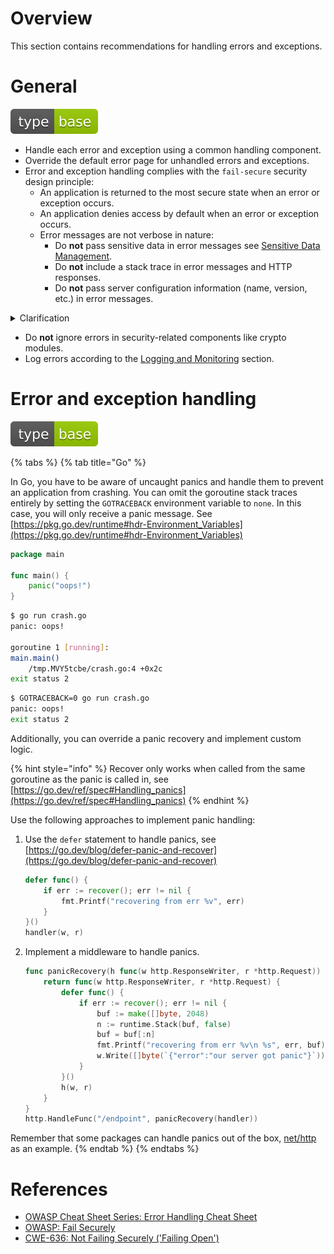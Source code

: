 # Overview

This section contains recommendations for handling errors and exceptions.

# General

<div align="left">
<img src="/.gitbook/assets/type-base-icon.svg">
</div>

- Handle each error and exception using a common handling component.
- Override the default error page for unhandled errors and exceptions.
- Error and exception handling complies with the `fail-secure` security design principle:
    - An application is returned to the most secure state when an error or exception occurs.
    - An application denies access by default when an error or exception occurs.
    - Error messages are not verbose in nature:
        - Do **not** pass sensitive data in error messages see [Sensitive Data Management](/Web%20Application/Sensitive%20Data%20Management/README.md).
        - Do **not** include a stack trace in error messages and HTTP responses.
        - Do **not** pass server configuration information (name, version, etc.) in error messages.

<details>
<summary>Clarification</summary>

The `fail-secure` principle states that raising an error or exception must not lead an application to an insecure state that allows a user to gain additional privileges. It means that a user will not be able to bypass security checks, get additional information or elevate their privileges by causing an error or exception in an application.

Consider the following code snippet that implements an authorization check:

```javascript
isAdmin = true
try {
    codeWhichMayFail()
    isAdmin = isUserInRole("ADMIN")
} catch (error) {
    log.warn(error)
}
return isAdmin
```

As can be seen, admin access is allowed by default. Therefore, if `codeWhichMayFail` raises an exception, `isAdmin` will be set to `true` and the authorization check will be bypassed.

The proper validation will look like this:

```javascript
try {
    codeWhichMayFail()
    isAdmin = isUserInRole("ADMIN")
    return isAdmin
} catch (error) {
    log.warn(error)
    return false
}
```

</details>

- Do **not** ignore errors in security-related components like crypto modules.
- Log errors according to the [Logging and Monitoring](/Web%20Application/Logging%20and%20Monitoring/README.md) section.

# Error and exception handling

<div align="left">
<img src="/.gitbook/assets/type-base-icon.svg">
</div>

{% tabs %}
{% tab title="Go" %}

In Go, you have to be aware of uncaught panics and handle them to prevent an application from crashing. You can omit the goroutine stack traces entirely by setting the `GOTRACEBACK` environment variable to `none`. In this case, you will only receive a panic message. See [https://pkg.go.dev/runtime#hdr-Environment_Variables](https://pkg.go.dev/runtime#hdr-Environment_Variables)

```go
package main

func main() {
    panic("oops!")
}
```

```bash
$ go run crash.go
panic: oops!

goroutine 1 [running]:
main.main()
	/tmp.MVY5tcbe/crash.go:4 +0x2c
exit status 2
```

```bash
$ GOTRACEBACK=0 go run crash.go
panic: oops!
exit status 2
```

Additionally, you can override a panic recovery and implement custom logic.

{% hint style="info" %}
Recover only works when called from the same goroutine as the panic is called in, see [https://go.dev/ref/spec#Handling_panics](https://go.dev/ref/spec#Handling_panics)
{% endhint %}

Use the following approaches to implement panic handling:

1. Use the `defer` statement to handle panics, see [https://go.dev/blog/defer-panic-and-recover](https://go.dev/blog/defer-panic-and-recover)

    ```go
    defer func() {
        if err := recover(); err != nil {
            fmt.Printf("recovering from err %v", err)
        }
    }()
    handler(w, r)
    ```

1. Implement a middleware to handle panics.

    ```go
    func panicRecovery(h func(w http.ResponseWriter, r *http.Request)) func(w http.ResponseWriter, r *http.Request) {
        return func(w http.ResponseWriter, r *http.Request) {
            defer func() {
                if err := recover(); err != nil {
                    buf := make([]byte, 2048)
                    n := runtime.Stack(buf, false)
                    buf = buf[:n]
                    fmt.Printf("recovering from err %v\n %s", err, buf)
                    w.Write([]byte(`{"error":"our server got panic"}`))
                }
            }()
            h(w, r)
        }
    }
    http.HandleFunc("/endpoint", panicRecovery(handler))
    ```

Remember that some packages can handle panics out of the box, [net/http](https://pkg.go.dev/net/http) as an example.
{% endtab %}
{% endtabs %}

# References

- [OWASP Cheat Sheet Series: Error Handling Cheat Sheet](https://cheatsheetseries.owasp.org/cheatsheets/Error_Handling_Cheat_Sheet.html)
- [OWASP: Fail Securely](https://owasp.org/www-community/Fail_securely)
- [CWE-636: Not Failing Securely ('Failing Open')](https://cwe.mitre.org/data/definitions/636.html)
